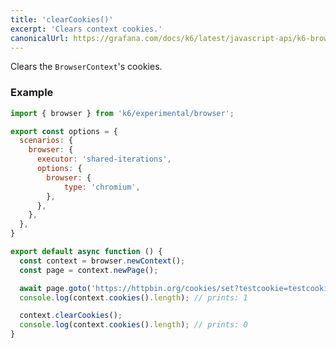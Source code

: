 ```yaml
---
title: 'clearCookies()'
excerpt: 'Clears context cookies.'
canonicalUrl: https://grafana.com/docs/k6/latest/javascript-api/k6-browser/browsercontext/clearcookies/
---
```


Clears the `BrowserContext`'s cookies.

### Example

<CodeGroup labels={[]}>

```javascript
import { browser } from 'k6/experimental/browser';

export const options = {
  scenarios: {
    browser: {
      executor: 'shared-iterations',
      options: {
        browser: {
            type: 'chromium',
        },
      },
    },
  },
}

export default async function () {
  const context = browser.newContext();
  const page = context.newPage();

  await page.goto('https://httpbin.org/cookies/set?testcookie=testcookievalue');
  console.log(context.cookies().length); // prints: 1

  context.clearCookies();
  console.log(context.cookies().length); // prints: 0
}
```

</CodeGroup>
